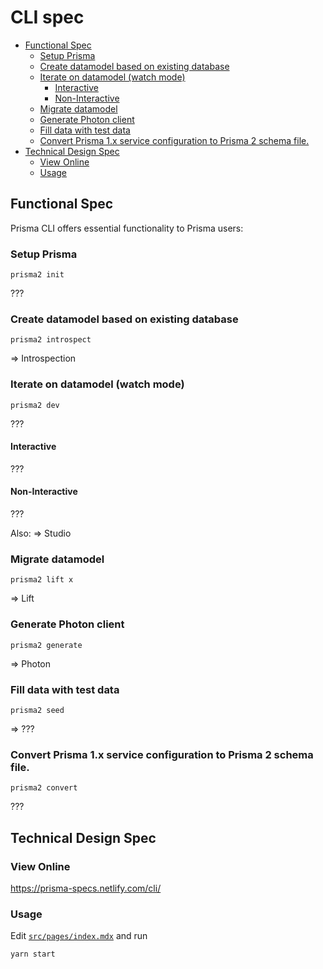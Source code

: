 # CLI spec

<!-- START doctoc generated TOC please keep comment here to allow auto update -->
<!-- DON'T EDIT THIS SECTION, INSTEAD RE-RUN doctoc TO UPDATE -->


- [Functional Spec](#functional-spec)
  - [Setup Prisma](#setup-prisma)
  - [Create datamodel based on existing database](#create-datamodel-based-on-existing-database)
  - [Iterate on datamodel (watch mode)](#iterate-on-datamodel-watch-mode)
    - [Interactive](#interactive)
    - [Non-Interactive](#non-interactive)
  - [Migrate datamodel](#migrate-datamodel)
  - [Generate Photon client](#generate-photon-client)
  - [Fill data with test data](#fill-data-with-test-data)
  - [Convert  Prisma 1.x service configuration to Prisma 2 schema file.](#convert--prisma-1x-service-configuration-to-prisma-2-schema-file)
- [Technical Design Spec](#technical-design-spec)
  - [View Online](#view-online)
  - [Usage](#usage)

<!-- END doctoc generated TOC please keep comment here to allow auto update -->

## Functional Spec

Prisma CLI offers essential functionality to Prisma users:

### Setup Prisma

`prisma2 init`

???

### Create datamodel based on existing database 

`prisma2 introspect`

=> Introspection

### Iterate on datamodel (watch mode)

`prisma2 dev`

???

#### Interactive

???

#### Non-Interactive

???

Also:
=> Studio

### Migrate datamodel 

`prisma2 lift x`

=> Lift

### Generate Photon client 

`prisma2 generate`

=> Photon

### Fill data with test data 

`prisma2 seed`

=> ???

### Convert  Prisma 1.x service configuration to Prisma 2 schema file.

`prisma2 convert`

???


## Technical Design Spec

### View Online

https://prisma-specs.netlify.com/cli/

### Usage

Edit [`src/pages/index.mdx`](src/pages/index.mdx) and run

```
yarn start
```

